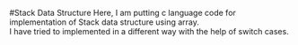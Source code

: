 #Stack Data Structure
Here, I am putting c language code for implementation of Stack data structure using array.    
I have tried to implemented in a different way with the help of switch cases.

